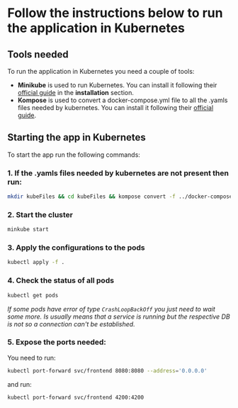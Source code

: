 # Follow the instructions below to run the application in Kubernetes
## Tools needed
To run the application in Kubernetes you need a couple of tools:
- **Minikube** is used to run Kubernetes. You can install it following their [official guide](https://minikube.sigs.k8s.io/docs/start/) in the **installation** section.
- **Kompose** is used to convert a docker-compose.yml file to all the .yamls files needed by kubernetes. You can install it following their [official guide](https://kompose.io/installation/).
## Starting the app in Kubernetes
To start the app run the following commands:

### 1. If the .yamls files needed by kubernetes are not present then run:
```bash
mkdir kubeFiles && cd kubeFiles && kompose convert -f ../docker-compose.yml
```
### 2. Start the cluster
```bash
minkube start
```
### 3. Apply the configurations to the pods
```bash
kubectl apply -f .
```
### 4. Check the status of all pods
```bash
kubectl get pods
```
_If some pods have error of type ``CrashLoopBackOff`` you just need to wait some more. Is usually means that a service is running but the respective DB is not so a connection can't be established._
### 5. Expose the ports needed:
You need to run:
```bash
kubectl port-forward svc/frontend 8080:8080 --address='0.0.0.0'
```
and run:
```bash
kubectl port-forward svc/frontend 4200:4200
```

